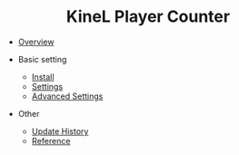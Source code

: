 
<div style="text-align: center; ">
    <H1>KineL Player Counter</H1>
</div>


- [Overview](README.md)

- Basic setting

  - [Install](install)
  - [Settings](baseSetting.md)
  - [Advanced Settings](advancedSetting.md)

- Other

  - [Update History](update.md)
  - [Reference](reference.md)

